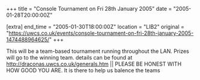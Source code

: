 +++
title = "Console Tournament on Fri 28th January 2005"
date = "2005-01-28T20:00:00Z"

[extra]
end_time = "2005-01-30T18:00:00Z"
location = "LIB2"
original = "https://uwcs.co.uk/events/console-tournament-on-fri-28th-january-2005-1474488964625/"
+++

This will be a team-based tournament running throughout the LAN. Prizes will go to the winning team. details can be found at http://draconas.uwcs.co.uk/generals.htm || PLEASE BE HONEST WITH HOW GOOD YOU ARE. It is there to help us balence the teams

